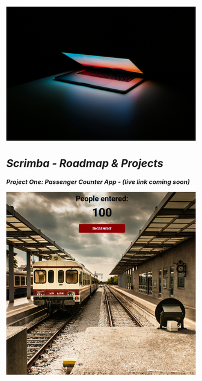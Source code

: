![header-image](/Learn-JavaScript/Projects/assets/laptop-photo.jpeg)

# ***Scrimba - Roadmap & Projects***

### ***Project One:** Passenger Counter App - (live link coming soon)*

![UI-Screenshot.png](/Learn-JavaScript/Projects/Passenger-Counter-App/UI-Screenshot.png)